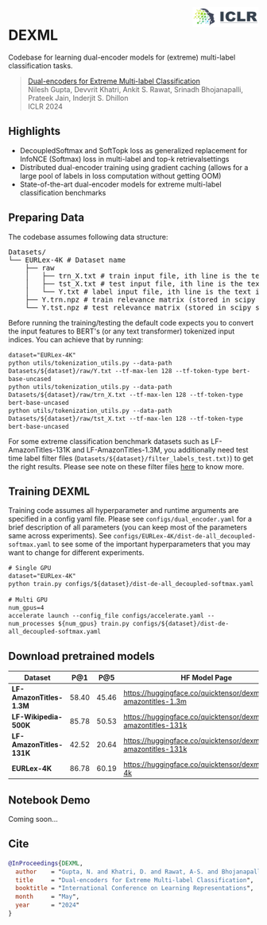 <img src="media/ICLR-logo.svg" height="40" align="right"/>

# DEXML
Codebase for learning dual-encoder models for (extreme) multi-label classification tasks.

> [Dual-encoders for Extreme Multi-label Classification](https://arxiv.org/pdf/2310.10636v2.pdf) <br>
> Nilesh Gupta, Devvrit Khatri, Ankit S. Rawat, Srinadh Bhojanapalli, Prateek Jain, Inderjit S. Dhillon <br>
> ICLR 2024

## Highlights
- DecoupledSoftmax and SoftTopk loss as generalized replacement for InfoNCE (Softmax) loss in multi-label and top-k retrievalsettings
- Distributed dual-encoder training using gradient caching (allows for a large pool of labels in loss computation without getting OOM)
- State-of-the-art dual-encoder models for extreme multi-label classification benchmarks

## Preparing Data
The codebase assumes following data structure: <br>
<pre>
Datasets/
└── EURLex-4K # Dataset name
    ├── raw
    │   ├── trn_X.txt # train input file, ith line is the text input for ith train data point
    │   ├── tst_X.txt # test input file, ith line is the text input for ith test data point
    │   └── Y.txt # label input file, ith line is the text input for ith label in the dataset
    ├── Y.trn.npz # train relevance matrix (stored in scipy sparse npz format), num_train x num_labels
    └── Y.tst.npz # test relevance matrix (stored in scipy sparse npz format), num_test x num_labels
</pre>
Before running the training/testing the default code expects you to convert the input features to BERT's (or any text transformer) tokenized input indices. You can achieve that by running:
```shell
dataset="EURLex-4K"
python utils/tokenization_utils.py --data-path Datasets/${dataset}/raw/Y.txt --tf-max-len 128 --tf-token-type bert-base-uncased
python utils/tokenization_utils.py --data-path Datasets/${dataset}/raw/trn_X.txt --tf-max-len 128 --tf-token-type bert-base-uncased
python utils/tokenization_utils.py --data-path Datasets/${dataset}/raw/tst_X.txt --tf-max-len 128 --tf-token-type bert-base-uncased
```

For some extreme classification benchmark datasets such as LF-AmazonTitles-131K and LF-AmazonTitles-1.3M, you additionally need test time label filter files (`Datasets/${dataset}/filter_labels_test.txt)`) to get the right results. Please see note on these filter files [here](http://manikvarma.org/downloads/XC/XMLRepository.html#ba-pair) to know more.

## Training DEXML
Training code assumes all hyperparameter and runtime arguments are specified in a config yaml file. Please see `configs/dual_encoder.yaml` for a brief description of all parameters (you can keep most of the parameters same across experiments). See `configs/EURLex-4K/dist-de-all_decoupled-softmax.yaml` to see some of the important hyperparameters that you may want to change for different experiments.
```shell
# Single GPU
dataset="EURLex-4K"
python train.py configs/${dataset}/dist-de-all_decoupled-softmax.yaml

# Multi GPU
num_gpus=4
accelerate launch --config_file configs/accelerate.yaml --num_processes ${num_gpus} train.py configs/${dataset}/dist-de-all_decoupled-softmax.yaml
```

## Download pretrained models
| **Dataset** | **P@1** | **P@5** | **HF Model Page** |
|-------------|---------|---------|-------------------|
| **LF-AmazonTitles-1.3M** | 58.40 | 45.46 | https://huggingface.co/quicktensor/dexml_lf-amazontitles-1.3m | 
| **LF-Wikipedia-500K** | 85.78 | 50.53 | https://huggingface.co/quicktensor/dexml_lf-amazontitles-131k | 
| **LF-AmazonTitles-131K** | 42.52 | 20.64 | https://huggingface.co/quicktensor/dexml_lf-amazontitles-131k |
| **EURLex-4K** | 86.78 | 60.19 | https://huggingface.co/quicktensor/dexml_eurlex-4k |

## Notebook Demo
Coming soon...

## Cite
```bib
@InProceedings{DEXML,
  author    = "Gupta, N. and Khatri, D. and Rawat, A-S. and Bhojanapalli, S. and Jain, P. and Dhillon, I.",
  title     = "Dual-encoders for Extreme Multi-label Classification",
  booktitle = "International Conference on Learning Representations",
  month     = "May",
  year      = "2024"
}
```
